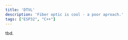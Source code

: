 ```yaml
---
title: 'DTVL'
description: 'Fiber optic is cool - a poor aproach.'
tags: ["ESP32", "C++"]
---
```


tbd.